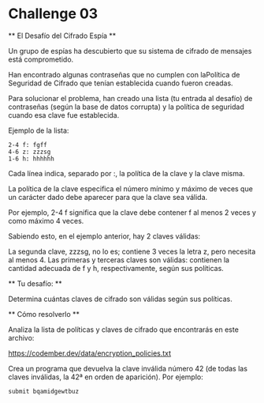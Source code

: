 # Challenge 03

** El Desafío del Cifrado Espía **

Un grupo de espías ha descubierto que su sistema de cifrado de mensajes está comprometido.

Han encontrado algunas contraseñas que no cumplen con laPolítica de Seguridad de Cifrado que tenían establecida cuando fueron creadas.

Para solucionar el problema, han creado una lista (tu entrada al desafío) de contraseñas (según la base de datos corrupta) y la política de seguridad cuando esa clave fue establecida.

Ejemplo de la lista:
```bs
2-4 f: fgff
4-6 z: zzzsg
1-6 h: hhhhhh
```
Cada línea indica, separado por :, la política de la clave y la clave misma.

La política de la clave especifica el número mínimo y máximo de veces que un carácter dado debe aparecer para que la clave sea válida. 

Por ejemplo, 2-4 f significa que la clave debe contener f al menos 2 veces y como máximo 4 veces.

Sabiendo esto, en el ejemplo anterior, hay 2 claves válidas:

La segunda clave, zzzsg, no lo es; contiene 3 veces la letra z, pero necesita al menos 4. Las primeras y terceras claves son válidas: contienen la cantidad adecuada de f y h, respectivamente, según sus políticas.

** Tu desafío: **

Determina cuántas claves de cifrado son válidas según sus políticas.

** Cómo resolverlo **

Analiza la lista de políticas y claves de cifrado que encontrarás en este archivo:
 
https://codember.dev/data/encryption_policies.txt

Crea un programa que devuelva la clave inválida número 42 (de todas las claves inválidas, la 42ª en orden de aparición). Por ejemplo:

``submit bqamidgewtbuz``
